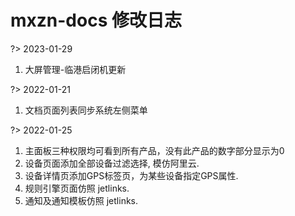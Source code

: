 # mxzn-docs 修改日志 

?> 2023-01-29  
1. 大屏管理-临港启闭机更新  

?> 2022-01-21
1. 文档页面列表同步系统左侧菜单

?> 2022-01-25
1. 主面板三种权限均可看到所有产品，没有此产品的数字部分显示为0
2. 设备页面添加全部设备过滤选择, 模仿阿里云.
3. 设备详情页添加GPS标签页，为某些设备指定GPS属性.
4. 规则引擎页面仿照 jetlinks.
5. 通知及通知模板仿照 jetlinks.